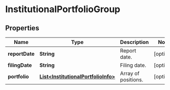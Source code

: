 

# InstitutionalPortfolioGroup


## Properties

| Name | Type | Description | Notes |
|------------ | ------------- | ------------- | -------------|
|**reportDate** | **String** | Report date. |  [optional] |
|**filingDate** | **String** | Filing date. |  [optional] |
|**portfolio** | [**List&lt;InstitutionalPortfolioInfo&gt;**](InstitutionalPortfolioInfo.md) | Array of positions. |  [optional] |



